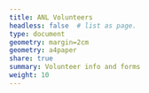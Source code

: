 ```yaml
---
title: ANL Volunteers
headless: false  # list as page.
type: document
geometry: margin=2cm
geometry: a4paper
share: true
summary: Volunteer info and forms
weight: 10
---
```


